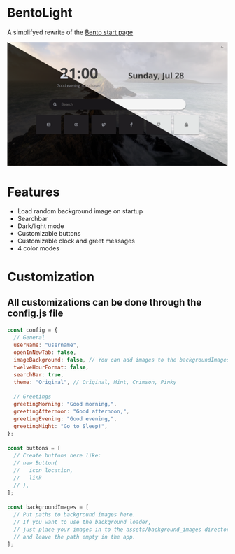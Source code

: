 # BentoLight
A simplifyed rewrite of the [Bento start page](https://github.com/migueravila/Bento)

<img src="Readme/Showcase.png.png">

# Features

- Load random background image on startup
- Searchbar
- Dark/light mode
- Customizable buttons
- Customizable clock and greet messages
- 4 color modes

# Customization

## All customizations can be done through the config.js file

```js
const config = {
  // General
  userName: "username",
  openInNewTab: false,
  imageBackground: false, // You can add images to the backgroundImages array
  twelveHourFormat: false,
  searchBar: true,
  theme: "Original", // Original, Mint, Crimson, Pinky

  // Greetings
  greetingMorning: "Good morning,",
  greetingAfternoon: "Good afternoon,",
  greetingEvening: "Good evening,",
  greetingNight: "Go to Sleep!",
};

const buttons = [
  // Create buttons here like:
  // new Button(
  //   icon location,
  //   link
  // ),
];

const backgroundImages = [
  // Put paths to background images here.
  // If you want to use the background loader, 
  // just place your images in to the assets/background_images directory 
  // and leave the path empty in the app.
];

```
